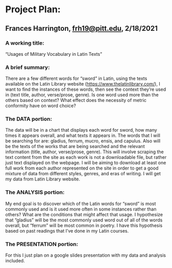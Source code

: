 # Project Plan:
## Frances Harrington, frh19@pitt.edu, 2/18/2021

### A working title:
“Usages of Military Vocabulary in Latin Texts”

### A brief summary:
There are a few different words for “sword” in Latin, using the texts available on the Latin Library website (https://www.thelatinlibrary.com/), I want to find the instances of these words, then see the context they’re used in (text title, author, verse/prose, genre). Is one word used more than the others based on context? What effect does the necessity of metric conformity have on word choice?

### The DATA portion:
The data will be in a chart that displays each word for sword, how many times it appears overall, and what texts it appears in. The words that I will be searching for are: gladius, ferrum, mucro, ensis, and capulus. Also will be the texts of the works that are being searched and the relevant information (title, author, verse/prose, genre). This will involve scraping the text content from the site as each work is not a downloadable file, but rather just text displayed on the webpage. I will be aiming to download at least one full work from each author represented on the site in order to get a good mixture of data from different styles, genres, and eras of writing. I will get my data from Latin Library website.

### The ANALYSIS portion:
My end goal is to discover which of the Latin words for “sword” is most commonly used and is it used more often in some instances rather than others? What are the conditions that might affect that usage. I hypothesize that “gladius” will be the most commonly used word out of all of the words overall, but “ferrum” will be most common in poetry. I have this hypothesis based on past readings that I’ve done in my Latin courses.

### The PRESENTATION portion:
For this I just plan on a google slides presentation with my data and analysis included.
